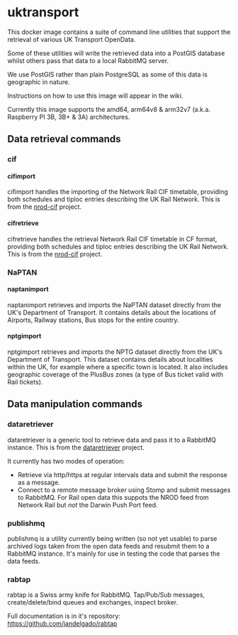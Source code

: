 # uktransport

This docker image contains a suite of command line utilities that support the retrieval of various UK Transport OpenData.

Some of these utilities will write the retrieved data into a PostGIS database whilst others pass that data to a local RabbitMQ server.

We use PostGIS rather than plain PostgreSQL as some of this data is geographic in nature.

Instructions on how to use this image will appear in the wiki.

Currently this image supports the amd64, arm64v8 & arm32v7 (a.k.a. Raspberry PI 3B, 3B+ & 3A) architectures.

## Data retrieval commands

### cif
#### cifimport
cifimport handles the importing of the Network Rail CIF timetable, providing both schedules and tiploc
entries describing the UK Rail Network. This is from the [nrod-cif](https://github.com/peter-mount/nrod-cif) project.

#### cifretrieve
cifretrieve handles the retrieval Network Rail CIF timetable in CF format, providing both schedules and tiploc
entries describing the UK Rail Network. This is from the [nrod-cif](https://github.com/peter-mount/nrod-cif) project.

### NaPTAN
#### naptanimport
naptanimport retrieves and imports the NaPTAN dataset directly from the UK's Department of Transport.
It contains details about the locations of Airports, Railway stations, Bus stops for the entire country.

#### nptgimport
nptgimport retrieves and imports the NPTG dataset directly from the UK's Department of Transport.
This dataset contains details about localities within the UK, for example where a specific town is located.
It also includes geographic coverage of the  PlusBus zones (a type of Bus ticket valid with Rail tickets).

## Data manipulation commands

### dataretriever

dataretriever is a generic tool to retrieve data and pass it to a RabbitMQ instance.
This is from the [dataretriever](https://github.com/peter-mount/dataretriever) project.

It currently has two modes of operation:
* Retrieve via http/https at regular intervals data and submit the response as a message.
* Connect to a remote message broker using Stomp and submit messages to RabbitMQ. For Rail open data this suppots the NROD feed from Network Rail but *not* the Darwin Push Port feed.

### publishmq

publishmq is a utility currently being written (so not yet usable) to parse archived logs taken from the open data feeds and resubmit them to a RabbitMQ instance. It's mainly for use in testing the code that parses the data feeds.

### rabtap

rabtap is a Swiss army knife for RabbitMQ. Tap/Pub/Sub messages, create/delete/bind queues and exchanges, inspect broker.

Full documentation is in it's repository: https://github.com/jandelgado/rabtap
